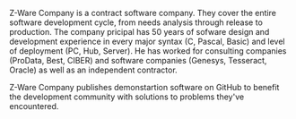 Z-Ware Company is a contract software company. They cover the entire software development cycle, from needs analysis through release to production. The company pricipal has 50 years of sofware design and development experience in every major syntax (C, Pascal, Basic) and level of deployment (PC, Hub, Server). He has worked for consulting companies (ProData, Best, CIBER) and software companies (Genesys, Tesseract, Oracle) as well as an independent contractor.

Z-Ware Company publishes demonstartion software on GitHub to benefit the development community with solutions to problems they've encountered.
